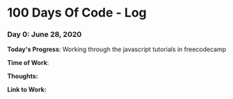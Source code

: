 # 100 Days Of Code - Log

### Day 0: June 28, 2020


**Today's Progress**: Working through the javascript tutorials in freecodecamp

**Time of Work**:

**Thoughts:** 

**Link to Work:** 